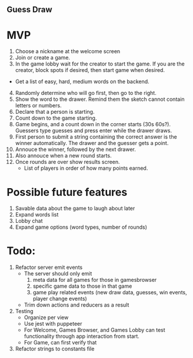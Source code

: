 ## Guess Draw

# MVP
1. Choose a nickname at the welcome screen
2. Join or create a game.
3. In the game lobby wait for the creator to start the game.  If you are the creator, block spots if desired, then start game when desired.
- Get a list of easy, hard, medium words on the backend.
4. Randomly determine who will go first, then go to the right.
5. Show the word to the drawer. Remind them the sketch cannot contain letters or numbers.
6. Declare that a person is starting.
7. Count down to the game starting.
8. Game begins, and a count down in the corner starts (30s 60s?).  Guessers type guesses and press enter while the drawer draws.
9. First person to submit a string containing the correct answer is the winner automatically.  The drawer and the guesser gets a point.
10. Annouce the winner, followed by the next drawer.
11. Also annouce when a new round starts.
12. Once rounds are over show results screen.
    - List of players in order of how many points earned.

# Possible future features
1. Savable data about the game to laugh about later
2. Expand words list
3. Lobby chat
4. Expand game options (word types, number of rounds)

# Todo:
1. Refactor server emit events
    - The server should only emit
        1. meta data for all games for those in gamesbrowser
        2. specific game data to those in that game
        3. game play related events (new draw data, guesses, win events, player change events)
    - Trim down actions and reducers as a result
2. Testing
    - Organize per view
    - Use jest with puppeteer
    - For Welcome, Games Browser, and Games Lobby can test functionality through app interaction from start.
    - For Game, can first verify that
3. Refactor strings to constants file